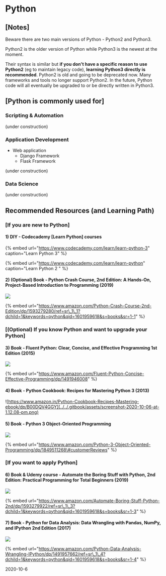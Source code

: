 # Python

## \[Notes\]

Beware there are two main versions of Python - Python2 and Python3. 

Python2 is the older version of Python while Python3 is the newest at the moment. 

Their syntax is similar but **if you don't have a specific reason to use Python2** \(eg to maintain legacy code\), **learning Python3 directly is recommended**. Python2 is old and going to be deprecated now. Many frameworks and tools no longer support Python2. In the future, Python code will all eventually be upgraded to or be directly written in Python3.

## \[Python is commonly used for\]

### Scripting & Automation

\(under construction\)

### Application Development

* Web application 
  * Django Framework
  * Flask Framework

\(under construction\)

### Data Science

\(under construction\)



## Recommended Resources \(and Learning Path\)

### \[If you are new to Python\]

#### 1\) DIY - Codecademy \[Learn Python\] courses

{% embed url="https://www.codecademy.com/learn/learn-python-3" caption="Learn Python 3" %}

{% embed url="https://www.codecademy.com/learn/learn-python" caption="Learn Python 2 " %}

#### 2\) \(Optional\) Book - Python Crash Course, 2nd Edition: A Hands-On, Project-Based Introduction to Programming \(2019\)

![](../../.gitbook/assets/screenshot-2020-10-06-at-12.57.50-pm.png)

{% embed url="https://www.amazon.com/Python-Crash-Course-2nd-Edition/dp/1593279280/ref=sr\_1\_1?dchild=1&keywords=python&qid=1601959618&s=books&sr=1-1" %}



### \[\(Optional\) If you know Python and want to upgrade your Python\]

#### 3\) Book - Fluent Python: Clear, Concise, and Effective Programming 1st Edition \(2015\)

![](../../.gitbook/assets/screenshot-2020-10-06-at-12.44.47-pm.png)

{% embed url="https://www.amazon.com/Fluent-Python-Concise-Effective-Programming/dp/1491946008" %}

#### 4\) Book - Python Cookbook: Recipes for Mastering Python 3 \(2013\)

![https://www.amazon.in/Python-Cookbook-Recipes-Mastering-ebook/dp/B00DQV4GGY](../../.gitbook/assets/screenshot-2020-10-06-at-1.12.08-pm.png)

#### 5\) Book - Python 3 Object-Oriented Programming

![](../../.gitbook/assets/screenshot-2020-10-06-at-1.16.30-pm%20%281%29.png)

{% embed url="https://www.amazon.com/Python-3-Object-Oriented-Programming/dp/1849511268\#customerReviews" %}

### \[If you want to apply Python\]

#### 6\) Book & Udemy course - Automate the Boring Stuff with Python, 2nd Edition: Practical Programming for Total Beginners \(2019\)

![](../../.gitbook/assets/screenshot-2020-10-06-at-1.04.42-pm.png)

{% embed url="https://www.amazon.com/Automate-Boring-Stuff-Python-2nd/dp/1593279922/ref=sr\_1\_3?dchild=1&keywords=python&qid=1601959618&s=books&sr=1-3" %}



#### 7\) Book - Python for Data Analysis: Data Wrangling with Pandas, NumPy, and IPython 2nd Edition \(2017\)

![](../../.gitbook/assets/screenshot-2020-10-06-at-1.03.34-pm.png)

{% embed url="https://www.amazon.com/Python-Data-Analysis-Wrangling-IPython/dp/1491957662/ref=sr\_1\_4?dchild=1&keywords=python&qid=1601959618&s=books&sr=1-4" %}

2020-10-6

